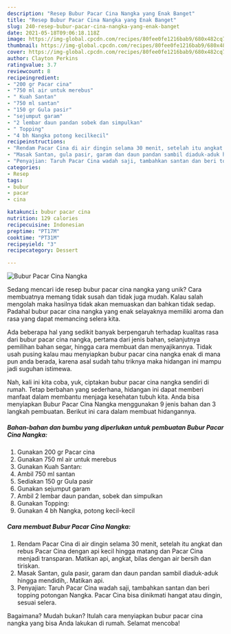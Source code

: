 ```yaml
---
description: "Resep Bubur Pacar Cina Nangka yang Enak Banget"
title: "Resep Bubur Pacar Cina Nangka yang Enak Banget"
slug: 240-resep-bubur-pacar-cina-nangka-yang-enak-banget
date: 2021-05-18T09:06:18.118Z
image: https://img-global.cpcdn.com/recipes/80fee0fe1216bab9/680x482cq70/bubur-pacar-cina-nangka-foto-resep-utama.jpg
thumbnail: https://img-global.cpcdn.com/recipes/80fee0fe1216bab9/680x482cq70/bubur-pacar-cina-nangka-foto-resep-utama.jpg
cover: https://img-global.cpcdn.com/recipes/80fee0fe1216bab9/680x482cq70/bubur-pacar-cina-nangka-foto-resep-utama.jpg
author: Clayton Perkins
ratingvalue: 3.7
reviewcount: 8
recipeingredient:
- "200 gr Pacar cina"
- "750 ml air untuk merebus"
- " Kuah Santan"
- "750 ml santan"
- "150 gr Gula pasir"
- "sejumput garam"
- "2 lembar daun pandan sobek dan simpulkan"
- " Topping"
- "4 bh Nangka potong kecilkecil"
recipeinstructions:
- "Rendam Pacar Cina di air dingin selama 30 menit, setelah itu angkat dan rebus Pacar Cina dengan api kecil hingga matang dan Pacar Cina menjadi transparan. Matikan api, angkat, bilas dengan air bersih dan tiriskan."
- "Masak Santan, gula pasir, garam dan daun pandan sambil diaduk-aduk hingga mendidih,. Matikan api."
- "Penyajian: Taruh Pacar Cina wadah saji, tambahkan santan dan beri topping potongan Nangka. Pacar Cina bisa dinikmati hangat atau dingin, sesuai selera."
categories:
- Resep
tags:
- bubur
- pacar
- cina

katakunci: bubur pacar cina 
nutrition: 129 calories
recipecuisine: Indonesian
preptime: "PT17M"
cooktime: "PT31M"
recipeyield: "3"
recipecategory: Dessert

---
```



![Bubur Pacar Cina Nangka](https://img-global.cpcdn.com/recipes/80fee0fe1216bab9/680x482cq70/bubur-pacar-cina-nangka-foto-resep-utama.jpg)

Sedang mencari ide resep bubur pacar cina nangka yang unik? Cara membuatnya memang tidak susah dan tidak juga mudah. Kalau salah mengolah maka hasilnya tidak akan memuaskan dan bahkan tidak sedap. Padahal bubur pacar cina nangka yang enak selayaknya memiliki aroma dan rasa yang dapat memancing selera kita.

Ada beberapa hal yang sedikit banyak berpengaruh terhadap kualitas rasa dari bubur pacar cina nangka, pertama dari jenis bahan, selanjutnya pemilihan bahan segar, hingga cara membuat dan menyajikannya. Tidak usah pusing kalau mau menyiapkan bubur pacar cina nangka enak di mana pun anda berada, karena asal sudah tahu triknya maka hidangan ini mampu jadi suguhan istimewa.




Nah, kali ini kita coba, yuk, ciptakan bubur pacar cina nangka sendiri di rumah. Tetap berbahan yang sederhana, hidangan ini dapat memberi manfaat dalam membantu menjaga kesehatan tubuh kita. Anda bisa menyiapkan Bubur Pacar Cina Nangka menggunakan 9 jenis bahan dan 3 langkah pembuatan. Berikut ini cara dalam membuat hidangannya.

<!--inarticleads1-->

##### Bahan-bahan dan bumbu yang diperlukan untuk pembuatan Bubur Pacar Cina Nangka:

1. Gunakan 200 gr Pacar cina
1. Gunakan 750 ml air untuk merebus
1. Gunakan  Kuah Santan:
1. Ambil 750 ml santan
1. Sediakan 150 gr Gula pasir
1. Gunakan sejumput garam
1. Ambil 2 lembar daun pandan, sobek dan simpulkan
1. Gunakan  Topping:
1. Gunakan 4 bh Nangka, potong kecil-kecil




<!--inarticleads2-->

##### Cara membuat Bubur Pacar Cina Nangka:

1. Rendam Pacar Cina di air dingin selama 30 menit, setelah itu angkat dan rebus Pacar Cina dengan api kecil hingga matang dan Pacar Cina menjadi transparan. Matikan api, angkat, bilas dengan air bersih dan tiriskan.
1. Masak Santan, gula pasir, garam dan daun pandan sambil diaduk-aduk hingga mendidih,. Matikan api.
1. Penyajian: Taruh Pacar Cina wadah saji, tambahkan santan dan beri topping potongan Nangka. Pacar Cina bisa dinikmati hangat atau dingin, sesuai selera.




Bagaimana? Mudah bukan? Itulah cara menyiapkan bubur pacar cina nangka yang bisa Anda lakukan di rumah. Selamat mencoba!
